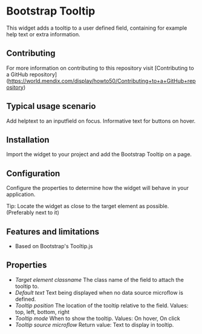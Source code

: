 # Bootstrap Tooltip
This widget adds a tooltip to a user defined field, containing for example help text or extra information.

## Contributing
For more information on contributing to this repository visit [Contributing to a GitHub repository] (https://world.mendix.com/display/howto50/Contributing+to+a+GitHub+repository)

## Typical usage scenario
 
Add helptext to an inputfield on focus.
Informative text for buttons on hover.

## Installation

Import the widget to your project and add the Bootstrap Tooltip on a page. 

## Configuration
Configure the properties to determine how the widget will behave in your application.

Tip: Locate the widget as close to the target element as possible. (Preferably next to it)

## Features and limitations
 
- Based on Bootstrap's Tooltip.js

## Properties

* *Target element classname* The class name of the field to attach the tooltip to. 
* *Default text* Text being displayed when no data source microflow is defined.
* *Tooltip position* The location of the tooltip relative to the field. Values: top, left, bottom, right
* *Tooltip mode* When to show the tooltip. Values: On hover, On click
* *Tooltip source microflow* Return value: Text to display in tooltip.
